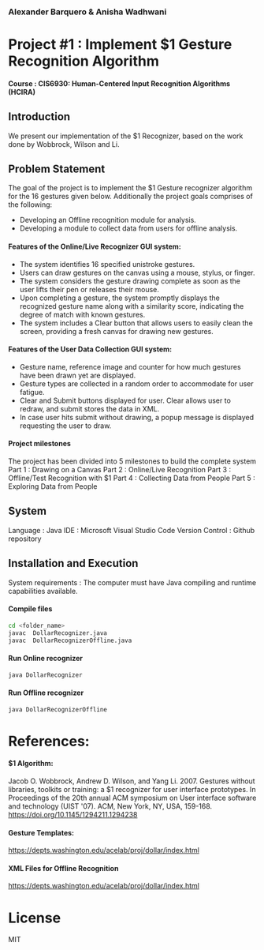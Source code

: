
### Alexander Barquero & Anisha Wadhwani

# Project #1 : Implement $1 Gesture Recognition Algorithm
#### Course : CIS6930: Human-Centered Input Recognition Algorithms (HCIRA)

## Introduction
We present our implementation of the $1 Recognizer, based on the work done by Wobbrock, Wilson and Li.

## Problem Statement
The goal of the project is to implement the $1 Gesture recognizer algorithm for the 16 gestures given below. Additionally the project goals comprises of the following:
- Developing an Offline recognition module for analysis.
- Developing a module to collect data from users for offline analysis. 

#### Features of the Online/Live Recognizer GUI system: 
- The system identifies 16 specified unistroke gestures.
- Users can draw gestures on the canvas using a mouse, stylus, or finger.
- The system considers the gesture drawing complete as soon as the user lifts their pen or releases their mouse.
- Upon completing a gesture, the system promptly displays the recognized gesture name along with a similarity score, indicating the degree of match with known gestures.
- The system includes a Clear button that allows users to easily clean the screen, providing a fresh canvas for drawing new gestures.

#### Features of the User Data Collection GUI system:
- Gesture name, reference image and counter for how much gestures have been drawn yet are displayed.
- Gesture types are collected in a random order to accommodate for user fatigue.
- Clear and Submit buttons displayed for user. Clear allows user to redraw, and submit stores the data in XML. 
- In case user hits submit without drawing, a popup message is displayed requesting the user to draw.

#### Project milestones
The project has been divided into 5 milestones to build the complete system
Part 1 : Drawing on a Canvas
Part 2 : Online/Live Recognition
Part 3 : Offline/Test Recognition with $1
Part 4 : Collecting Data from People
Part 5 : Exploring Data from People

## System
Language : Java 
IDE : Microsoft Visual Studio Code
Version Control : Github repository

## Installation and Execution

System requirements : The computer must have Java compiling and runtime capabilities available.

#### Compile files
```sh
cd <folder_name>
javac  DollarRecognizer.java
javac  DollarRecognizerOffline.java
```

#### Run Online recognizer 
```sh
java DollarRecognizer
```

#### Run Offline recognizer 
```sh
java DollarRecognizerOffline
```  

# References:

#### $1 Algorithm:
Jacob O. Wobbrock, Andrew D. Wilson, and Yang Li. 2007. Gestures without libraries, toolkits or training: a $1 recognizer for user interface prototypes. In Proceedings of the 20th annual ACM symposium on User interface software and technology (UIST '07). ACM, New York, NY, USA, 159-168. https://doi.org/10.1145/1294211.1294238

#### Gesture Templates:
https://depts.washington.edu/acelab/proj/dollar/index.html

#### XML Files for Offline Recognition
https://depts.washington.edu/acelab/proj/dollar/index.html

# License
MIT
